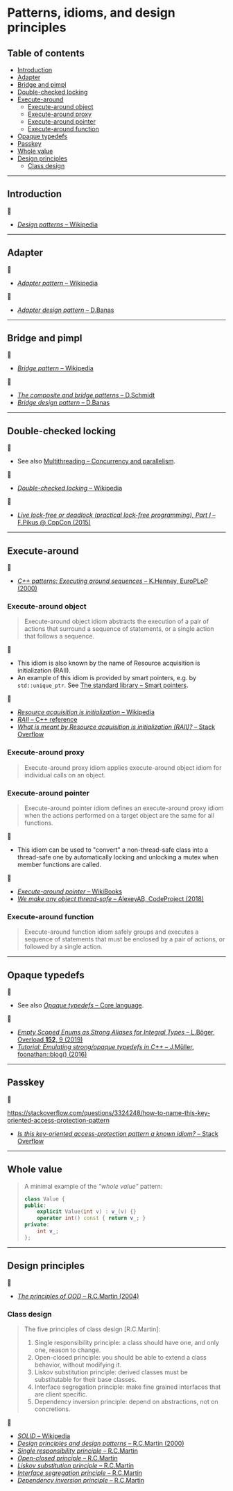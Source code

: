 # Patterns, idioms, and design principles

## Table of contents

* [Introduction](#introduction)
* [Adapter](#adapter)
* [Bridge and pimpl](#bridge-and-pimpl)
* [Double-checked locking](#double-checked-locking)
* [Execute-around](#execute-around)
	* [Execute-around object](execute-around-object)
	* [Execute-around proxy](execute-around-proxy)
	* [Execute-around pointer](execute-around-pointer)
	* [Execute-around function](execute-around-function)
* [Opaque typedefs](#opaque-typedefs)
* [Passkey](#passkey)
* [Whole value](#whole-value)
* [Design principles](#design-principles)
	* [Class design](#class-design)

---

## Introduction

:link:

* [*Design patterns* &ndash; Wikipedia](https://en.wikipedia.org/wiki/Design_Patterns)

---

## Adapter

:link:

* [*Adapter pattern* &ndash; Wikipedia](https://en.wikipedia.org/wiki/Adapter_pattern)

:movie_camera:

* [*Adapter design pattern* &ndash; D.Banas](https://www.youtube.com/watch?v=9jIgSsIfh_8)

---

## Bridge and pimpl

:link:

* [*Bridge pattern* &ndash; Wikipedia](https://en.wikipedia.org/wiki/Bridge_pattern)

:movie_camera:

* [*The composite and bridge patterns* &ndash; D.Schmidt](https://www.youtube.com/watch?v=iM4W5hFqaEA&t=730)
* [*Bridge design pattern* &ndash; D.Banas](https://www.youtube.com/watch?v=qG286LQM6BU)

---

## Double-checked locking

:memo:

* See also [Multithreading &ndash; Concurrency and parallelism](concurrency_and_parallelism.md#multithreading).

:link:

* [*Double-checked locking* &ndash; Wikipedia](https://en.wikipedia.org/wiki/Double-checked_locking)

:movie_camera:

* [*Live lock-free or deadlock (practical lock-free programming), Part I* &ndash; F.Pikus @ CppCon (2015)](https://www.youtube.com/watch?v=lVBvHbJsg5Y)

---

## Execute-around

:link:

* [*C++ patterns: Executing around sequences* &ndash; K.Henney, EuroPLoP (2000)](https://hillside.net/europlop/HillsideEurope/Papers/EuroPLoP2000/2000_Henney_ExecutingAroundSequences.pdf)

### Execute-around object

> Execute-around object idiom abstracts the execution of a pair of actions that surround a sequence of statements, or a single action that follows a sequence.

:memo:

* This idiom is also known by the name of Resource acquisition is initialization (RAII).
* An example of this idiom is provided by smart pointers, e.g. by `std::unique_ptr`. See [The standard library &ndash; Smart pointers](std_library.md#smart-pointers).

:link:

* [*Resource acquisition is initialization* &ndash; Wikipedia](https://en.wikipedia.org/wiki/Resource_acquisition_is_initialization)
* [*RAII* &ndash; C++ reference](https://en.cppreference.com/w/cpp/language/raii)
* [*What is meant by Resource acquisition is initialization (RAII)?* &ndash; Stack Overflow](https://stackoverflow.com/questions/2321511/what-is-meant-by-resource-acquisition-is-initialization-raii)

<!-- https://www.codeproject.com/Articles/10141/RAII-Dynamic-Objects-and-Factories-in-C -->

### Execute-around proxy

> Execute-around proxy idiom applies execute-around object idiom for individual calls on an object.

### Execute-around pointer

> Execute-around pointer idiom defines an execute-around proxy idiom when the actions performed on a target object are the same for all functions.

:memo:

* This idiom can be used to "convert" a non-thread-safe class into a thread-safe one by automatically locking and unlocking a mutex when member functions are called.

:link:

* [*Execute-around pointer* &ndash; WikiBooks](https://en.wikibooks.org/wiki/More_C%2B%2B_Idioms/Execute-Around_Pointer)
* [*We make any object thread-safe* &ndash; AlexeyAB, CodeProject (2018)](https://www.codeproject.com/Articles/1183379/We-make-any-object-thread-safe)

### Execute-around function

> Execute-around function idiom safely groups and executes a sequence of statements that must be enclosed by a pair of actions, or followed by a single action.

---

## Opaque typedefs

:memo:

* See also [*Opaque typedefs* &ndash; Core language](core-language.md#opaque-typedefs).

:link:

* [*Empty Scoped Enums as Strong Aliases for Integral Types* &ndash; L.B&ouml;ger, Overload **152**, 9 (2019)](https://accu.org/index.php/journals/2683)
* [*Tutorial: Emulating strong/opaque typedefs in C++* &ndash; J.Müller, foonathan::blog() (2016)](https://foonathan.net/blog/2016/10/19/strong-typedefs.html)

---

## Passkey

:link:

<!-- https://stackoverflow.com/questions/3217390/clean-c-granular-friend-equivalent-answer-attorney-client-idiom/3218920#3218920-->

https://stackoverflow.com/questions/3324248/how-to-name-this-key-oriented-access-protection-pattern

* [*Is this key-oriented access-protection pattern a known idiom?* &ndash; Stack Overflow](https://stackoverflow.com/questions/3220009/is-this-key-oriented-access-protection-pattern-a-known-idiom)

---

## Whole value

> A minimal example of the *"whole value"* pattern:
> ```cpp
> class Value {
> public:
>     explicit Value(int v) : v_(v) {}
>     operator int() const { return v_; }
> private:
>     int v_;
> };
> ```

---

## Design principles

:link:

* [*The principles of OOD* &ndash; R.C.Martin (2004)](http://www.butunclebob.com/ArticleS.UncleBob.PrinciplesOfOod)

### Class design

> The five principles of class design [R.C.Martin]:
>
> 1. Single responsibility principle: a class should have one, and only one, reason to change.
> 2. Open-closed principle: you should be able to extend a class behavior, without modifying it.
> 3. Liskov substitution principle: derived classes must be substitutable for their base classes.
> 4. Interface segregation principle: make fine grained interfaces that are client specific.
> 5. Dependency inversion principle: depend on abstractions, not on concretions.

:link:

* [*SOLID* &ndash; Wikipedia](https://en.wikipedia.org/wiki/SOLID)
* [*Design principles and design patterns* &ndash; R.C.Martin (2000)](http://www.cvc.uab.es/shared/teach/a21291/temes/object_oriented_design/materials_adicionals/principles_and_patterns.pdf)
* [*Single responsibility principle* &ndash; R.C.Martin](https://web.archive.org/web/20150202200348/http://www.objectmentor.com/resources/articles/srp.pdf)
* [*Open-closed principle* &ndash; R.C.Martin](https://web.archive.org/web/20150905081105/http://www.objectmentor.com/resources/articles/ocp.pdf)
* [*Liskov substitution principle* &ndash; R.C.Martin](https://web.archive.org/web/20150905081111/http://www.objectmentor.com/resources/articles/lsp.pdf)
* [*Interface segregation principle* &ndash; R.C.Martin](https://web.archive.org/web/20150905081110/http://www.objectmentor.com/resources/articles/isp.pdf)
* [*Dependency inversion principle* &ndash; R.C.Martin](https://web.archive.org/web/20150905081103/http://www.objectmentor.com/resources/articles/dip.pdf)
